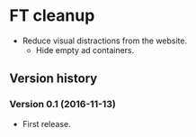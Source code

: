 # FT cleanup

- Reduce visual distractions from the website.
  - Hide empty ad containers.


## Version history

### Version 0.1 (2016-11-13)
- First release.
